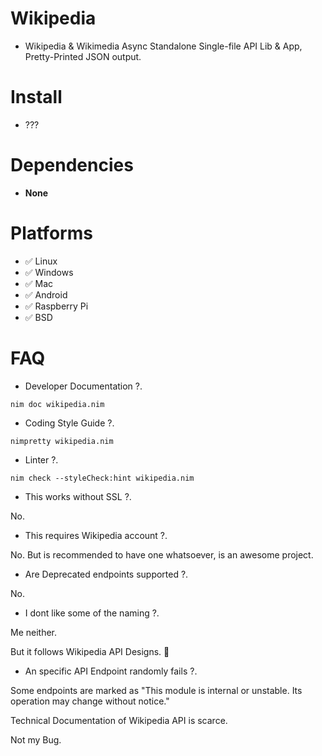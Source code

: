 # Wikipedia

- Wikipedia & Wikimedia Async Standalone Single-file API Lib & App, Pretty-Printed JSON output.


# Install

- ???


# Dependencies

- **None**


# Platforms

- ✅ Linux
- ✅ Windows
- ✅ Mac
- ✅ Android
- ✅ Raspberry Pi
- ✅ BSD


# FAQ

- Developer Documentation ?.

`nim doc wikipedia.nim`

- Coding Style Guide ?.

`nimpretty wikipedia.nim`

- Linter ?.

`nim check --styleCheck:hint wikipedia.nim`

- This works without SSL ?.

No.

- This requires Wikipedia account ?.

No. But is recommended to have one whatsoever, is an awesome project.

- Are Deprecated endpoints supported ?.

No.

- I dont like some of the naming ?.

Me neither.

But it follows Wikipedia API Designs. 🤷‍

- An specific API Endpoint randomly fails ?.

Some endpoints are marked as "This module is internal or unstable. Its operation may change without notice."

Technical Documentation of Wikipedia API is scarce.

Not my Bug.
